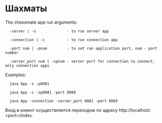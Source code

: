 # Шахматы

The chessmate app run arguments: 

      -server | -s              - to run server app

      -connection | -c          - to run connection app

      -port num | -pnum         - to set ran application port, num - port number

      -server_port num | -spnum - server port for connection to connect, only connection apps

Examples:

      java App -s -p8081

      java App -c -sp8081 -port 8088

      java App -connection -server_port 8081 -port 8089

Вход в клиент осуществляется переходом по адресу http:\/\/localhost:\<port\>/index.

